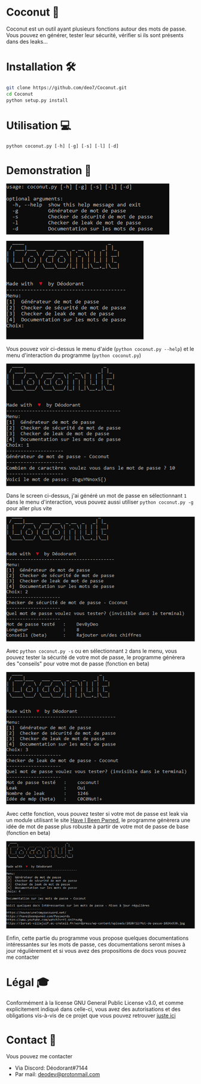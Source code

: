 # Coconut 🥥
Coconut est un outil ayant plusieurs fonctions autour des mots de passe. Vous pouvez en générer, tester leur sécurité, vérifier si ils sont présents dans des leaks...

# Installation 🛠
```bash
git clone https://github.com/deo7/Coconut.git
cd Coconut
python setup.py install
```

# Utilisation 💻
```python
python coconut.py [-h] [-g] [-s] [-l] [-d]
```

# Demonstration 📸
![helpmenu](Coconut/screens/helpmenu.png)

![menu](Coconut/screens/menu.png)

Vous pouvez voir ci-dessus le menu d'aide (`python coconut.py --help`) et le menu d'interaction du programme (`python coconut.py`)

![genpass](Coconut/screens/genpass.png)

Dans le screen ci-dessus, j'ai généré un mot de passe en sélectionnant `1` dans le menu d'interaction, vous pouvez aussi utiliser `python coconut.py -g` pour aller plus vite

![secucheck](Coconut/screens/secucheck.png)

Avec `python coconut.py -s` ou en sélectionnant `2` dans le menu, vous pouvez tester la sécurité de votre mot de passe, le programme génèrera des "conseils" pour votre mot de passe (fonction en beta)

![leakcheck](Coconut/screens/leakcheck.png)

Avec cette fonction, vous pouvez tester si votre mot de passe est leak via un module utilisant le site [Have I Been Pwned](https://haveibeenpwned.com/Passwords), le programme génèrera une idée de mot de passe plus robuste à partir de votre mot de passe de base (fonction en beta)

![documentation](Coconut/screens/documentation.png)

Enfin, cette partie du programme vous propose quelques documentations intéressantes sur les mots de passe, ces documentations seront mises à jour régulièrement et si vous avez des propositions de docs vous pouvez me contacter

# Légal 🎓
Conformément à la license GNU General Public License v3.0, et comme explicitement indiqué dans celle-ci, vous avez des autorisations et des obligations vis-à-vis de ce projet que vous pouvez retrouver [juste ici](https://choosealicense.com/licenses/gpl-3.0/)

# Contact 📩
Vous pouvez me contacter
* Via Discord: Déodorant#7144
* Par mail: deodev@protonmail.com
